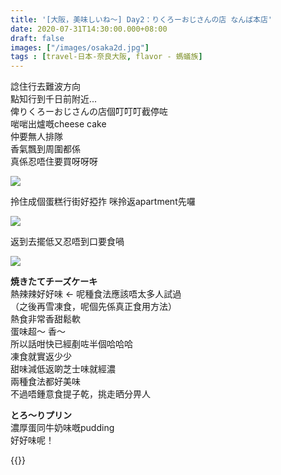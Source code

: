 ```yaml
---
title: '[大阪，美味しいね～] Day2：りくろーおじさんの店 なんば本店'
date: 2020-07-31T14:30:00.000+08:00
draft: false
images: ["/images/osaka2d.jpg"]
tags : [travel-日本-奈良大阪, flavor - 螞蟻族]
---
```

 
諗住行去難波方向  
點知行到千日前附近...  
俾りくろーおじさんの店個叮叮叮截停咗  
啱啱出爐嘅cheese cake  
仲要無人排隊  
香氣飄到周圍都係  
真係忍唔住要買呀呀呀

![](/images/osaka2d1.jpg)

拎住成個蛋糕行街好掗拃
咪拎返apartment先囉

![](/images/osaka2d2.jpg)

返到去擺低又忍唔到口要食喎

![](/images/osaka2d3.jpg)

**焼きたてチーズケーキ**  
熱辣辣好好味 ← 呢種食法應該唔太多人試過  
（之後再雪凍食，呢個先係真正食用方法）  
熱食非常香甜鬆軟  
蛋味超～ 香～  
所以話咁快已經剷咗半個哈哈哈  
凍食就實返少少  
甜味減低返啲芝士味就經濃  
兩種食法都好美味  
不過唔鍾意食提子乾，挑走晒分畀人  
  
**とろ～りプリン**  
濃厚蛋同牛奶味嘅pudding  
好好味呢！  
  
  
{{<osaka>}}
